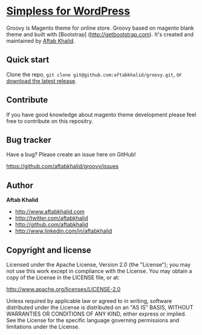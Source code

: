 [Simpless for WordPress](http://aftabkhalid.github.com/groovy)
=================

Groovy is Magento theme for online store. Groovy based on magento blank theme and built with [Bootstrap] (http://getbootstrap.com). It's created and maintained by [Aftab Khalid](http://www.aftabkhalid.com).


Quick start
-----------

Clone the repo, `git clone git@github.com:aftabkhalid/groovy.git`, or [download the latest release](https://github.com/aftabkhalid/groovy/zipball/master).


Contribute
-----------

If you have good knowledge about magento theme development please feel free to contribute on this repositry.


Bug tracker
-----------

Have a bug? Please create an issue here on GitHub!

https://github.com/aftabkhalid/groovy/issues



Author
-------

**Aftab Khalid**

+ http://www.aftabkhalid.com
+ http://twitter.com/aftabkhalid
+ http://github.com/aftabkhalid
+ http://www.linkedin.com/in/aftabkhalid



Copyright and license
---------------------

Licensed under the Apache License, Version 2.0 (the "License");
you may not use this work except in compliance with the License.
You may obtain a copy of the License in the LICENSE file, or at:

   http://www.apache.org/licenses/LICENSE-2.0

Unless required by applicable law or agreed to in writing, software
distributed under the License is distributed on an "AS IS" BASIS,
WITHOUT WARRANTIES OR CONDITIONS OF ANY KIND, either express or implied.
See the License for the specific language governing permissions and
limitations under the License.


